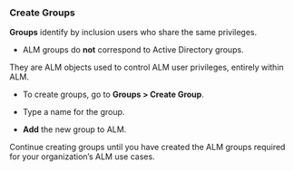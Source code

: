 ﻿[title]: # (Create Groups)
[tags]: # (Account  Manager,ALM,)
[priority]: # (5315)

### Create Groups

**Groups** identify by inclusion users who share the same privileges.

* ALM groups do **not** correspond to Active Directory groups.

They are ALM objects used to control ALM user privileges, entirely within ALM.

* To create groups, go to **Groups \> Create Group**.

* Type a name for the group.

* **Add** the new group to ALM.

Continue creating groups until you have created the ALM groups required for your organization’s ALM use cases.


